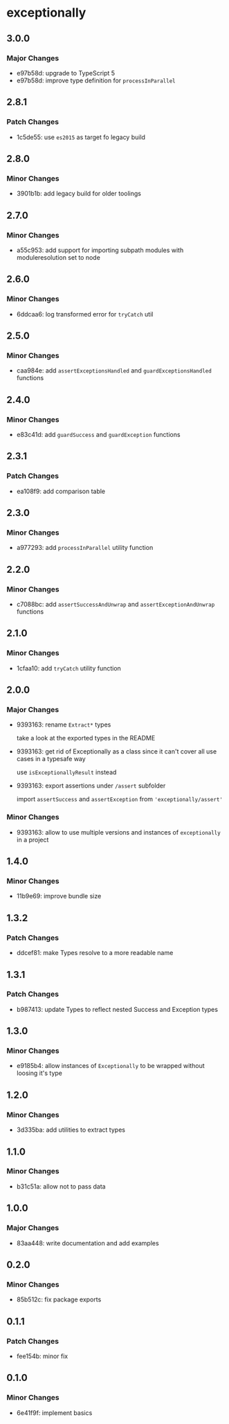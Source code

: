 # exceptionally

## 3.0.0

### Major Changes

- e97b58d: upgrade to TypeScript 5
- e97b58d: improve type definition for `processInParallel`

## 2.8.1

### Patch Changes

- 1c5de55: use `es2015` as target fo legacy build

## 2.8.0

### Minor Changes

- 3901b1b: add legacy build for older toolings

## 2.7.0

### Minor Changes

- a55c953: add support for importing subpath modules with moduleresolution set to node

## 2.6.0

### Minor Changes

- 6ddcaa6: log transformed error for `tryCatch` util

## 2.5.0

### Minor Changes

- caa984e: add `assertExceptionsHandled` and `guardExceptionsHandled` functions

## 2.4.0

### Minor Changes

- e83c41d: add `guardSuccess` and `guardException` functions

## 2.3.1

### Patch Changes

- ea108f9: add comparison table

## 2.3.0

### Minor Changes

- a977293: add `processInParallel` utility function

## 2.2.0

### Minor Changes

- c7088bc: add `assertSuccessAndUnwrap` and `assertExceptionAndUnwrap` functions

## 2.1.0

### Minor Changes

- 1cfaa10: add `tryCatch` utility function

## 2.0.0

### Major Changes

- 9393163: rename `Extract*` types

  take a look at the exported types in the README

- 9393163: get rid of Exceptionally as a class since it can't cover all use cases in a typesafe way

  use `isExceptionallyResult` instead

- 9393163: export assertions under `/assert` subfolder

  import `assertSuccess` and `assertException` from `'exceptionally/assert'`

### Minor Changes

- 9393163: allow to use multiple versions and instances of `exceptionally` in a project

## 1.4.0

### Minor Changes

- 11b9e69: improve bundle size

## 1.3.2

### Patch Changes

- ddcef81: make Types resolve to a more readable name

## 1.3.1

### Patch Changes

- b987413: update Types to reflect nested Success and Exception types

## 1.3.0

### Minor Changes

- e9185b4: allow instances of `Exceptionally` to be wrapped without loosing it's type

## 1.2.0

### Minor Changes

- 3d335ba: add utilities to extract types

## 1.1.0

### Minor Changes

- b31c51a: allow not to pass data

## 1.0.0

### Major Changes

- 83aa448: write documentation and add examples

## 0.2.0

### Minor Changes

- 85b512c: fix package exports

## 0.1.1

### Patch Changes

- fee154b: minor fix

## 0.1.0

### Minor Changes

- 6e41f9f: implement basics
